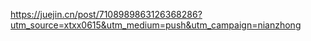 https://juejin.cn/post/7108989863126368286?utm_source=xtxx0615&utm_medium=push&utm_campaign=nianzhong



